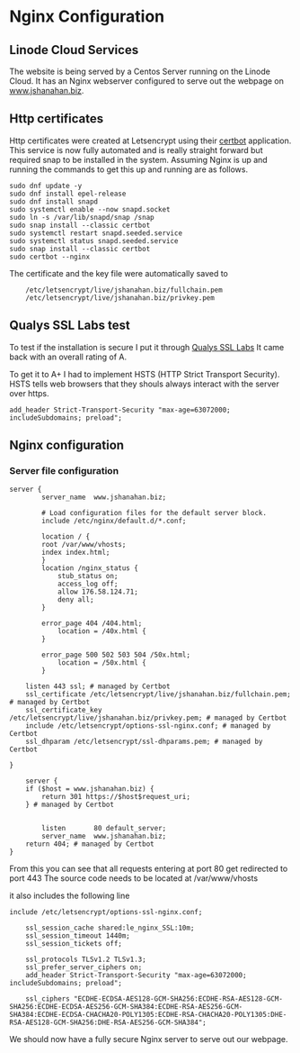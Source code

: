 # Nginx Configuration

## Linode Cloud Services
The website is being served by a Centos Server running on the Linode Cloud.
It has an Nginx webserver configured to serve out the webpage on www.jshanahan.biz.

## Http certificates
Http certificates were created at Letsencrypt using their [certbot](https://certbot.eff.org/) application.
This service is now fully automated and is really straight forward but required snap to be installed in the system.
Assuming Nginx is up and running the commands to get this up and running are as follows.

```
sudo dnf update -y
sudo dnf install epel-release
sudo dnf install snapd
sudo systemctl enable --now snapd.socket
sudo ln -s /var/lib/snapd/snap /snap
sudo snap install --classic certbot
sudo systemctl restart snapd.seeded.service
sudo systemctl status snapd.seeded.service
sudo snap install --classic certbot
sudo certbot --nginx
```
The certificate and the key file were automatically saved to 
```
    /etc/letsencrypt/live/jshanahan.biz/fullchain.pem
    /etc/letsencrypt/live/jshanahan.biz/privkey.pem
```


## Qualys SSL Labs test
To test if the installation is secure I  put it through [Qualys SSL Labs](https://ssllabs.com)
It came back with an overall rating of A.

To get it to A+ I had to implement HSTS (HTTP Strict Transport Security). HSTS tells web browsers that they shouls always interact with the server over https.

```
add_header Strict-Transport-Security "max-age=63072000; includeSubdomains; preload";
```


## Nginx configuration


### Server file configuration

```
server {
        server_name  www.jshanahan.biz;

        # Load configuration files for the default server block.
        include /etc/nginx/default.d/*.conf;

        location / {
		root /var/www/vhosts;
		index index.html;
        }
    	location /nginx_status {
	    	stub_status on;
		    access_log off;
		    allow 176.58.124.71;
		    deny all;
	    }

        error_page 404 /404.html;
            location = /40x.html {
        }

        error_page 500 502 503 504 /50x.html;
            location = /50x.html {
        }
    
    listen 443 ssl; # managed by Certbot
    ssl_certificate /etc/letsencrypt/live/jshanahan.biz/fullchain.pem; # managed by Certbot
    ssl_certificate_key /etc/letsencrypt/live/jshanahan.biz/privkey.pem; # managed by Certbot
    include /etc/letsencrypt/options-ssl-nginx.conf; # managed by Certbot
    ssl_dhparam /etc/letsencrypt/ssl-dhparams.pem; # managed by Certbot

}

    server {
    if ($host = www.jshanahan.biz) {
        return 301 https://$host$request_uri;
    } # managed by Certbot


        listen       80 default_server;
        server_name  www.jshanahan.biz;
    return 404; # managed by Certbot
} 

```

From this you can see that all requests entering at port 80 get redirected to port 443
The source code needs to be located at /var/www/vhosts


it also includes the following line
```
include /etc/letsencrypt/options-ssl-nginx.conf;
```

```
    ssl_session_cache shared:le_nginx_SSL:10m;
    ssl_session_timeout 1440m;
    ssl_session_tickets off;

    ssl_protocols TLSv1.2 TLSv1.3;
    ssl_prefer_server_ciphers on;
    add_header Strict-Transport-Security "max-age=63072000; includeSubdomains; preload";

    ssl_ciphers "ECDHE-ECDSA-AES128-GCM-SHA256:ECDHE-RSA-AES128-GCM-SHA256:ECDHE-ECDSA-AES256-GCM-SHA384:ECDHE-RSA-AES256-GCM-SHA384:ECDHE-ECDSA-CHACHA20-POLY1305:ECDHE-RSA-CHACHA20-POLY1305:DHE-RSA-AES128-GCM-SHA256:DHE-RSA-AES256-GCM-SHA384";
```

We should now have a fully secure Nginx server to serve out our webpage.